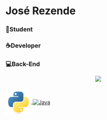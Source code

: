 # José Rezende

### 📕Student
### ☕Developer
### 💻Back-End

<div align="center">
  <a href="https://github.com/JoseMRezende">
  <img height="100em" src="https://github-readme-stats.vercel.app/api/top-langs/?username=JoseMrezende&layout=compact&langs_count=7&theme=dark"/>
</div>
<div style="display: inline_block"><br>
  <img align="center" alt="Python" height="70" width="70" src="https://raw.githubusercontent.com/devicons/devicon/master/icons/python/python-original.svg">
  <img align="center" alt="Java" height="70" width="70" src="https://cdn.jsdelivr.net/gh/devicons/devicon/icons/java/java-original-wordmark.svg" />
</div>
